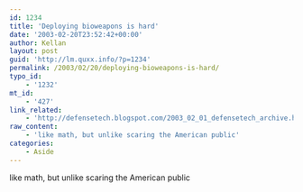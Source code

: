 ```yaml
---
id: 1234
title: 'Deploying bioweapons is hard'
date: '2003-02-20T23:52:42+00:00'
author: Kellan
layout: post
guid: 'http://lm.quxx.info/?p=1234'
permalink: /2003/02/20/deploying-bioweapons-is-hard/
typo_id:
    - '1232'
mt_id:
    - '427'
link_related:
    - 'http://defensetech.blogspot.com/2003_02_01_defensetech_archive.html#89418393'
raw_content:
    - 'like math, but unlike scaring the American public'
categories:
    - Aside
---
```


like math, but unlike scaring the American public